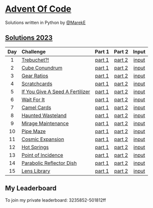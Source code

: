 # [Advent Of Code](https://adventofcode.com/)

Solutions written in Python by [@MarekE](https://github.com/marek-e)

## [Solutions 2023](2023/)

| Day | Challenge                                                              |             Part 1              |             Part 2              |                        Input                        |
| :-: | :--------------------------------------------------------------------- | :-----------------------------: | :-----------------------------: | :-------------------------------------------------: |
|  1  | [Trebuchet?!](https://adventofcode.com/2023/day/1)                     | [part 1](./2023/Day01/part1.py) | [part 2](./2023/Day01/part2.py) | [input](https://adventofcode.com/2023/day/1/input)  |
|  2  | [Cube Conundrum](https://adventofcode.com/2023/day/2)                  | [part 1](./2023/Day02/part1.py) | [part 2](./2023/Day02/part2.py) | [input](https://adventofcode.com/2023/day/2/input)  |
|  3  | [Gear Ratios](https://adventofcode.com/2023/day/3)                     | [part 1](./2023/Day03/part1.py) | [part 2](./2023/Day03/part2.py) | [input](https://adventofcode.com/2023/day/3/input)  |
|  4  | [Scratchcards](https://adventofcode.com/2023/day/4)                    | [part 1](./2023/Day04/part1.py) | [part 2](./2023/Day04/part2.py) | [input](https://adventofcode.com/2023/day/4/input)  |
|  5  | [If You Give A Seed A Fertilizer](https://adventofcode.com/2023/day/5) | [part 1](./2023/Day05/part1.py) | [part 2](./2023/Day05/part2.py) | [input](https://adventofcode.com/2023/day/5/input)  |
|  6  | [Wait For It](https://adventofcode.com/2023/day/6)                     | [part 1](./2023/Day06/part1.py) | [part 2](./2023/Day06/part2.py) | [input](https://adventofcode.com/2023/day/6/input)  |
|  7  | [Camel Cards](https://adventofcode.com/2023/day/7)                     | [part 1](./2023/Day07/part1.py) | [part 2](./2023/Day07/part2.py) | [input](https://adventofcode.com/2023/day/7/input)  |
|  8  | [Haunted Wasteland](https://adventofcode.com/2023/day/8)               | [part 1](./2023/Day08/part1.py) | [part 2](./2023/Day08/part2.py) | [input](https://adventofcode.com/2023/day/8/input)  |
|  9  | [Mirage Maintenance](https://adventofcode.com/2023/day/9)              | [part 1](./2023/Day09/part1.py) | [part 2](./2023/Day09/part2.py) | [input](https://adventofcode.com/2023/day/9/input)  |
| 10  | [Pipe Maze](https://adventofcode.com/2023/day/10)                      | [part 1](./2023/Day10/part1.py) | [part 2](./2023/Day10/part2.py) | [input](https://adventofcode.com/2023/day/10/input) |
| 11  | [Cosmic Expansion](https://adventofcode.com/2023/day/11)               | [part 1](./2023/Day11/part1.py) | [part 2](./2023/Day11/part2.py) | [input](https://adventofcode.com/2023/day/11/input) |
| 12  | [Hot Springs](https://adventofcode.com/2023/day/12)                    | [part 1](./2023/Day12/part1.py) | [part 2](./2023/Day12/part2.py) | [input](https://adventofcode.com/2023/day/12/input) |
| 13  | [Point of Incidence](https://adventofcode.com/2023/day/13)             | [part 1](./2023/Day13/part1.py) | [part 2](./2023/Day13/part2.py) | [input](https://adventofcode.com/2023/day/13/input) |
| 14  | [Parabolic Reflector Dish](https://adventofcode.com/2023/day/14)       | [part 1](./2023/Day14/part1.py) | [part 2](./2023/Day14/part2.py) | [input](https://adventofcode.com/2023/day/14/input) |
| 15  | [Lens Library](https://adventofcode.com/2023/day/15)                   | [part 1](./2023/Day15/part1.py) | [part 2](./2023/Day15/part2.py) | [input](https://adventofcode.com/2023/day/15/input) |

## My Leaderboard

To join my private leaderboard: 3235852-501812ff

